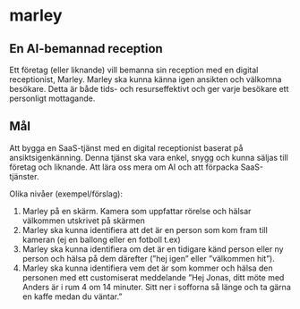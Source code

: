 # marley

## En AI-bemannad reception

Ett företag (eller liknande) vill bemanna sin reception med en digital receptionist, Marley. Marley ska kunna känna igen ansikten och välkomna besökare. Detta är både tids- och resurseffektivt och ger varje besökare ett personligt mottagande.

## Mål

Att bygga en SaaS-tjänst med en digital receptionist baserat på ansiktsigenkänning. Denna tjänst ska vara enkel, snygg och kunna säljas till företag och liknande.
Att lära oss mera om AI och att förpacka SaaS-tjänster.

Olika nivåer (exempel/förslag):

1. Marley på en skärm. Kamera som uppfattar rörelse och hälsar välkommen utskrivet på skärmen
2. Marley ska kunna identifiera att det är en person som kom fram till kameran (ej en ballong eller en fotboll t.ex)
3. Marley ska kunna identifiera om det är en tidigare känd person eller ny person och hälsa på dem därefter (”hej igen” eller ”välkommen hit”).
4. Marley ska kunna identifiera vem det är som kommer och hälsa den personen med ett customiserat meddelande ”Hej Jonas, ditt möte med Anders är i rum 4 om 14 minuter. Sitt ner i sofforna så länge och ta gärna en kaffe medan du väntar.”
